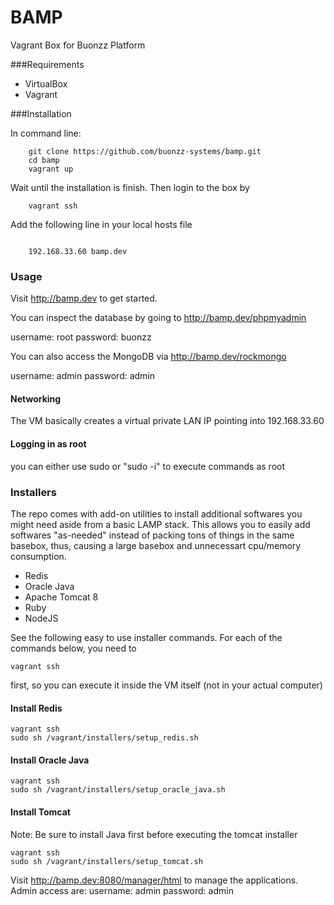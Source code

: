 BAMP
====

Vagrant Box for Buonzz Platform

###Requirements

* VirtualBox
* Vagrant

###Installation

In command line:

```
    git clone https://github.com/buonzz-systems/bamp.git
	cd bamp
	vagrant up
```

Wait until the installation is finish. Then login to the box by

```
    vagrant ssh
```

Add the following line in your local hosts  file

```

	192.168.33.60 bamp.dev
```

### Usage

Visit  http://bamp.dev to get started.



You can inspect the database by going to  http://bamp.dev/phpmyadmin

username: root
password: buonzz

You can also access the MongoDB via http://bamp.dev/rockmongo

username: admin
password: admin

#### Networking

The VM basically creates a virtual private LAN IP pointing into 192.168.33.60


#### Logging in as root

you can either use sudo or "sudo -i" to execute commands as root




### Installers

The repo comes with add-on utilities to install additional softwares you might need aside from a basic LAMP stack. This allows you to easily add softwares "as-needed" instead of packing tons of things in the same basebox, thus, causing a large basebox and unnecessart cpu/memory consumption.

* Redis
* Oracle Java
* Apache Tomcat 8
* Ruby
* NodeJS


See the following easy to use installer commands. For each of the commands below, you need to 

```
vagrant ssh
```
first, so you can execute it inside the VM itself (not in your actual computer)



#### Install Redis

```
vagrant ssh
sudo sh /vagrant/installers/setup_redis.sh
```

#### Install Oracle Java

```
vagrant ssh
sudo sh /vagrant/installers/setup_oracle_java.sh
```

#### Install Tomcat

Note: Be sure to install Java first before executing the tomcat installer


```
vagrant ssh
sudo sh /vagrant/installers/setup_tomcat.sh
```

Visit http://bamp.dev:8080/manager/html
to manage the applications. Admin access are:
username: admin
password: admin
